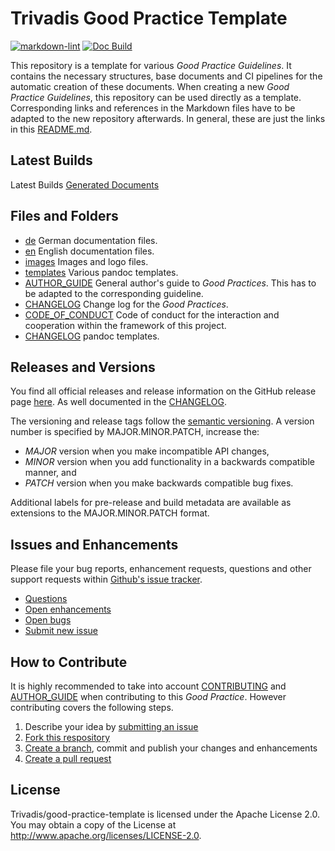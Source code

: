 # Trivadis Good Practice Template

<!-- markdownlint-disable MD013 -->
[![markdown-lint](https://github.com/Trivadis/good-practice-template/actions/workflows/mdlint.yml/badge.svg)](https://github.com/Trivadis/good-practice-template/actions/workflows/mdlint.yml) [![Doc Build](https://github.com/Trivadis/good-practice-template/actions/workflows/pandoc_builds.yml/badge.svg)](https://github.com/Trivadis/good-practice-template/actions/workflows/pandoc_builds.yml)

This repository is a template for various *Good Practice Guidelines*. It contains the necessary structures, base documents and CI pipelines for the automatic creation of these documents. When creating a new *Good Practice Guidelines*, this repository can be used directly as a template. Corresponding links and references in the Markdown files have to be adapted to the new repository afterwards. In general, these are just the links in this [README.md](README.md).

## Latest Builds

Latest Builds [Generated Documents](https://nightly.link/Trivadis/good-practice-template/workflows/pandoc_builds/main/Generated%20Documents.zip)

## Files and Folders

- [de](de) German documentation files.
- [en](en) English documentation files.
- [images](images) Images and logo files.
- [templates](templates) Various pandoc templates.
- [AUTHOR_GUIDE](AUTHOR_GUIDE.md) General author's guide to *Good Practices*.
  This has to be adapted to the corresponding guideline.
- [CHANGELOG](CHANGELOG.md) Change log for the *Good Practices*.
- [CODE_OF_CONDUCT](CODE_OF_CONDUCT.md) Code of conduct for the interaction
  and cooperation within the framework of this project.
- [CHANGELOG](CHANGELOG.md) pandoc templates.

## Releases and Versions

You find all official releases and release information on the GitHub release page [here](https://github.com/Trivadis/good-practice-template/releases). As well documented in the [CHANGELOG](CHANGELOG.md).

The versioning and release tags follow the [semantic versioning](https://semver.org/).
A version number is specified by MAJOR.MINOR.PATCH, increase the:

- *MAJOR* version when you make incompatible API changes,
- *MINOR* version when you add functionality in a backwards compatible manner, and
- *PATCH* version when you make backwards compatible bug fixes.

Additional labels for pre-release and build metadata are available as extensions to the MAJOR.MINOR.PATCH format.

## Issues and Enhancements

Please file your bug reports, enhancement requests, questions and other support requests within [Github's issue tracker](https://help.github.com/articles/about-issues/).

- [Questions](https://github.com/Trivadis/good-practice-template/issues?q=is%3Aissue+label%3Aquestion)
- [Open enhancements](https://github.com/Trivadis/good-practice-template/issues?q=is%3Aopen+is%3Aissue+label%3Aenhancement)
- [Open bugs](https://github.com/Trivadis/good-practice-template/issues?q=is%3Aopen+is%3Aissue+label%3Abug)
- [Submit new issue](https://github.com/Trivadis/good-practice-template/issues/new)

## How to Contribute

It is highly recommended to take into account [CONTRIBUTING](CONTRIBUTING.md) and [AUTHOR_GUIDE](AUTHOR_GUIDE.md) when contributing to this *Good Practice*. However contributing covers the following steps.

1. Describe your idea by [submitting an issue](https://github.com/Trivadis/good-practice-template/issues/new)
2. [Fork this respository](https://github.com/Trivadis/good-practice-template/fork)
3. [Create a branch](https://help.github.com/articles/creating-and-deleting-branches-within-your-repository/), commit and publish your changes and enhancements
4. [Create a pull request](https://help.github.com/articles/creating-a-pull-request/)

## License

Trivadis/good-practice-template
 is licensed under the Apache License 2.0. You may obtain a copy of the License at <http://www.apache.org/licenses/LICENSE-2.0>.
